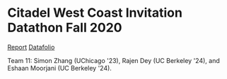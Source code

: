 # Citadel West Coast Invitation Datathon Fall 2020
[Report](https://github.com/RajenDey/Citadel-Data-Open-Fall-2020/blob/master/West%20Coast%20Data%20Open%20F20/Final%20Report/team_11_Report.pdf)
[Datafolio](https://github.com/RajenDey/Citadel-Data-Open-Fall-2020/blob/master/West%20Coast%20Data%20Open%20F20/Final%20Report/team_11_Datafolio.pdf)

  Team 11: Simon Zhang (UChicago '23), Rajen Dey (UC Berkeley '24), and Eshaan Moorjani (UC Berkeley '24).
